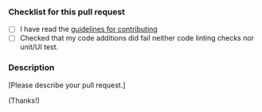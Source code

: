 ### Checklist for this pull request

- [ ] I have read the [guidelines for contributing](../CONTRIBUTING.md)
- [ ] Checked that my code additions did fail neither code linting checks nor unit/UI test.

### Description

[Please describe your pull request.]

(Thanks!)
